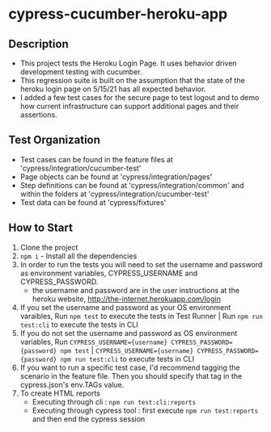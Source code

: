 # cypress-cucumber-heroku-app

## Description
* This project tests the Heroku Login Page.  It uses behavior driven development testing with cucumber.  
* This regression suite is built on the assumption that the state of the heroku login page on 5/15/21 has all expected behavior.  
* I added a few test cases for the secure page to test logout and to demo how current infrastructure can support additional pages and their assertions.      

## Test Organization
*  Test cases can be found in the feature files at 'cypress/integration/cucumber-test'
*  Page objects can be found at 'cypress/integration/pages'
*  Step definitions can be found at 'cypress/integration/common' and within the folders at 'cypress/integration/cucumber-test'
*  Test data can be found at 'cypress/fixtures'

## How to Start
1. Clone the project
2. `npm i` - Install all the dependencies
3. In order to run the tests you will need to set the username and password as environment variables, CYPRESS_USERNAME and CYPRESS_PASSWORD.
    * the username and password are in the user instructions at the heroku website, http://the-internet.herokuapp.com/login
4. If you set the username and password as your OS environment varaibles, Run `npm test` to execute the tests in Test Runner | Run `npm run test:cli` to execute the tests in CLI
5. If you do not set the username and password as OS environment variables, Run `CYPRESS_USERNAME={username} CYPRESS_PASSWORD={password} npm test` | `CYPRESS_USERNAME={username} CYPRESS_PASSWORD={password} npm run test:cli` to execute tests in CLI
5. If you want to run a specific test case, I'd recommend tagging the scenario in the feature file. Then you should specify that tag in the cypress.json's env.TAGs value.
6. To create HTML reports 
    * Executing through cli : `npm run test:cli:reports`
    * Executing through cypress tool : first execute `npm run test:reports` and then end the cypress session


